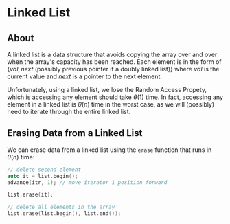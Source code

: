 # Linked List

## About

A linked list is a data structure that avoids copying the array over and over when the array's capacity has been reached. Each element is in the form of $\{ val, next \ \text{(possibly previous pointer if a doubly linked list)} \}$ where $val$ is the current value and $next$ is a pointer to the next element.

Unfortunately, using a linked list, we lose the Random Access Propety, which is accessing any element should take $\theta(1)$ time. In fact, accessing any element in a linked list is $\theta(n)$ time in the worst case, as we will (possibly) need to iterate through the entire linked list.

## Erasing Data from a Linked List

We can erase data from a linked list using the `erase` function that runs in $\theta(n)$ time:

```cpp
// delete second element
auto it = list.begin();
advance(itr, 1); // move iterator 1 position forward

list.erase(it);

// delete all elements in the array
list.erase(list.begin(), list.end());
```
